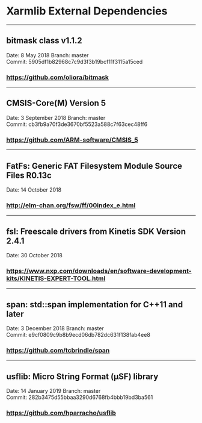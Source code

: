 # Xarmlib External Dependencies

---
## bitmask class v1.1.2
Date: 8 May 2018
Branch: master  
Commit: 5905df1b82968c7c9d3f3b19bcf11f3115a15ced
### https://github.com/oliora/bitmask

---
## CMSIS-Core(M) Version 5
Date: 3 September 2018
Branch: master  
Commit: cb3fb9a70f3de3670bf5523a588c7f63cec48ff6
### https://github.com/ARM-software/CMSIS_5

---
## FatFs: Generic FAT Filesystem Module Source Files R0.13c
Date: 14 October 2018
### http://elm-chan.org/fsw/ff/00index_e.html

---
## fsl: Freescale drivers from Kinetis SDK Version 2.4.1
Date: 30 October 2018
### https://www.nxp.com/downloads/en/software-development-kits/KINETIS-EXPERT-TOOL.html

---
## span: std::span implementation for C++11 and later
Date: 3 December 2018
Branch: master  
Commit: e9cf0809c9b8b9ecd06db782dc631f138fab4ee8
### https://github.com/tcbrindle/span

---
## usflib: Micro String Format (μSF) library
Date: 14 January 2019
Branch: master  
Commit: 282b3475d55bbaa3290d6768fb4bbb19bd3ba561
### https://github.com/hparracho/usflib